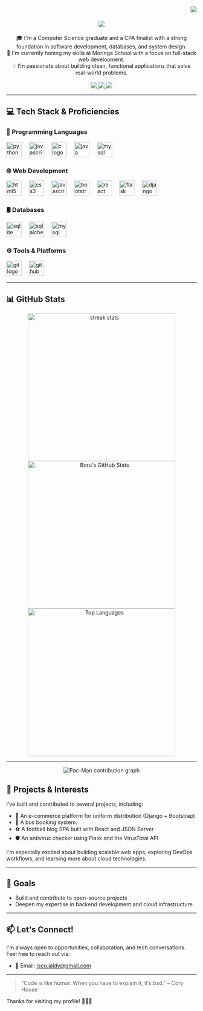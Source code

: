 <div>
<img align="right" src="https://profile-counter.glitch.me/BoruIsakoJ/count.svg?"  />
  
</div>

<div align="center">
  <h1 align="center">
    <img src="https://readme-typing-svg.herokuapp.com/?font=Righteous&size=35&center=true&vCenter=true&width=900&height=70&duration=5000&lines=Hi+There!+👋;I'm+Boru+Isako+:);A+passionate+software+developer+from+Kenya+🇰🇪" />
  </h1>
</div>

<div align ="center">
  🎓 I'm a Computer Science graduate and a CPA finalist with a strong foundation in software development, databases, and system design.
</div>
<div align ="center">
  🚀 I'm currently honing my skills at Moringa School with a focus on full-stack web development. 
</div>
<div align ="center">
  💡 I’m passionate about building clean, functional applications that solve real-world problems. 

</div>
<br/>

<div align="center"> 
  <a href="mailto:isco.jaldy@gmail.com">
    <img src="https://img.shields.io/badge/Gmail-333333?style=for-the-badge&logo=gmail&logoColor=red" />
  </a>
  <a href="https://linkedin.com" target="_blank">
    <img src="https://img.shields.io/badge/LinkedIn-0077B5?style=for-the-badge&logo=linkedin&logoColor=white" target="_blank" />
  </a>
  <a href="#" target="_blank">
     <img src="https://img.shields.io/badge/Portfolio-FF5722?style=for-the-badge&logo=todoist&logoColor=white" target="_blank" /> 
  </a>
</div>

---
## 💻 Tech Stack & Proficiencies

### 🧠 Programming Languages
<div align="left">
  <img src="https://cdn.jsdelivr.net/gh/devicons/devicon/icons/python/python-original.svg" height="40" alt="python logo"  />
  <img width="12" />
  <img src="https://cdn.jsdelivr.net/gh/devicons/devicon/icons/javascript/javascript-original.svg" height="40" alt="javascript logo"  />
  <img width="12" />
  <img src="https://cdn.jsdelivr.net/gh/devicons/devicon/icons/c/c-original.svg" height="40" alt="c logo"  />
  <img width="12" />
  <img src="https://cdn.jsdelivr.net/gh/devicons/devicon/icons/java/java-original.svg" height="40" alt="java logo"  />
  <img width="12" />
  <img src="https://cdn.jsdelivr.net/gh/devicons/devicon/icons/mysql/mysql-original.svg" height="40" alt="mysql logo"  />
</div>


### 🌐 Web Development
<div align="left">
  <img src="https://cdn.jsdelivr.net/gh/devicons/devicon/icons/html5/html5-original.svg" height="40" alt="html5 logo"  />
  <img width="12" />
  <img src="https://cdn.jsdelivr.net/gh/devicons/devicon/icons/css3/css3-original.svg" height="40" alt="css3 logo"  />
  <img width="12" />
  <img src="https://cdn.jsdelivr.net/gh/devicons/devicon/icons/javascript/javascript-original.svg" height="40" alt="javascript logo"  />
  <img width="12" />
  <img src="https://cdn.jsdelivr.net/gh/devicons/devicon/icons/bootstrap/bootstrap-original.svg" height="40" alt="bootstrap logo"  />
  <img width="12" />
  <img src="https://cdn.jsdelivr.net/gh/devicons/devicon/icons/react/react-original.svg" height="40" alt="react logo"  />
  <img width="12" />
  <img src="https://cdn.jsdelivr.net/gh/devicons/devicon/icons/flask/flask-original.svg" height="40" alt="flask logo"  />
  <img width="12" />
  <img src="https://cdn.jsdelivr.net/gh/devicons/devicon/icons/django/django-plain.svg" height="40" alt="django logo"  />
</div>

### 🛢️ Databases
<div align="left">
  <img src="https://cdn.jsdelivr.net/gh/devicons/devicon/icons/sqlite/sqlite-original.svg" height="40" alt="sqlite logo"  />
  <img width="12" />
  <img src="https://cdn.jsdelivr.net/gh/devicons/devicon/icons/sqlalchemy/sqlalchemy-original.svg" height="40" alt="sqlalchemy logo"  />
  <img width="12" />
  <img src="https://cdn.jsdelivr.net/gh/devicons/devicon/icons/mysql/mysql-original.svg" height="40" alt="mysql logo"  />
</div>

### ⚙️ Tools & Platforms
<div align="left">
  <img src="https://cdn.jsdelivr.net/gh/devicons/devicon/icons/git/git-original.svg" height="40" alt="git logo"  />
  <img width="12" />
  <img src="https://cdn.jsdelivr.net/gh/devicons/devicon/icons/github/github-original.svg" height="40" alt="github logo"  />
</div>

---

## 📊 GitHub Stats

<div align="center">
<img width="390" src="https://github-readme-streak-stats.herokuapp.com/?user=BoruIsakoJ&count_private=true&theme=react&border_radius=10" alt="streak stats" />

  <img width="390" src="https://github-readme-stats.vercel.app/api?username=BoruIsakoJ&show_icons=true&rank_icon=github&theme=react&border_radius=10" alt="Boru's GitHub Stats" />

  <br/>
  <img width="390" src="https://github-readme-stats.vercel.app/api/top-langs/?username=BoruIsakoJ&layout=compact&theme=react" alt="Top Languages" />
</div>

---
<div align="center">
<picture>
  <source media="(prefers-color-scheme: dark)" srcset="https://raw.githubusercontent.com/[USERNAME]/[USERNAME]/output/pacman-contribution-graph-dark.svg">
  <source media="(prefers-color-scheme: light)" srcset="https://raw.githubusercontent.com/[USERNAME]/[USERNAME]/output/pacman-contribution-graph.svg">
  <img alt="Pac-Man contribution graph" src="https://raw.githubusercontent.com/[USERNAME]/[USERNAME]/output/pacman-contribution-graph.svg">
</picture>


</div>


## 🔧 Projects & Interests

I’ve built and contributed to several projects, including:
- 🛒 An e-commerce platform for uniform distribution (Django + Bootstrap)
- 🚌 A bus booking system.
- ⚽ A football blog SPA built with React and JSON Server
- 🛡️ An antivirus checker using Flask and the VirusTotal API

I'm especially excited about building scalable web apps, exploring DevOps workflows, and learning more about cloud technologies.

---

## 🚀 Goals
- Build and contribute to open-source projects
- Deepen my expertise in backend development and cloud infrastructure

---

## 📫 Let's Connect!
I'm always open to opportunities, collaboration, and tech conversations. Feel free to reach out via:

- 📧 Email: [isco.jaldy@gmail.com](mailto:isco.jaldy@gmail.com)



---

> “Code is like humor. When you have to explain it, it’s bad.” – Cory House

Thanks for visiting my profile! 👨‍💻✨




